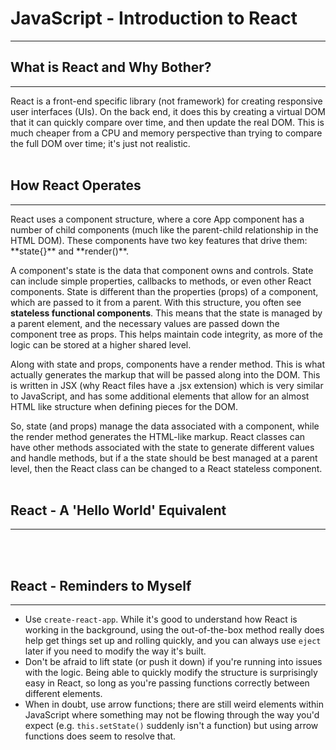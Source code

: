 # JavaScript - Introduction to React

<hr>

## What is React and Why Bother?

<hr>
React is a front-end specific library (not framework) for creating responsive user interfaces (UIs). On the back end, it does this by creating a virtual DOM that it can quickly compare over time, and then update the real DOM. This is much cheaper from a CPU and memory perspective than trying to compare the full DOM over time; it's just not realistic.
<br><br>

## How React Operates

<hr>
React uses a component structure, where a core App component has a number of child components (much like the parent-child relationship in the HTML DOM). These components have two key features that drive them: **state{}** and **render()**.

A component's state is the data that component owns and controls. State can include simple properties, callbacks to methods, or even other React components. State is different than the properties (props) of a component, which are passed to it from a parent. With this structure, you often see **stateless functional components**. This means that the state is managed by a parent element, and the necessary values are passed down the component tree as props. This helps maintain code integrity, as more of the logic can be stored at a higher shared level.

Along with state and props, components have a render method. This is what actually generates the markup that will be passed along into the DOM. This is written in JSX (why React files have a .jsx extension) which is very similar to JavaScript, and has some additional elements that allow for an almost HTML like structure when defining pieces for the DOM.

So, state (and props) manage the data associated with a component, while the render method generates the HTML-like markup. React classes can have other methods associated with the state to generate different values and handle methods, but if a the state should be best managed at a parent level, then the React class can be changed to a React stateless component.
<br><br>

## React - A 'Hello World' Equivalent

<hr>

<br><br>

## React - Reminders to Myself

<hr>

- Use `create-react-app`. While it's good to understand how React is working in the background, using the out-of-the-box method really does help get things set up and rolling quickly, and you can always use `eject` later if you need to modify the way it's built.
- Don't be afraid to lift state (or push it down) if you're running into issues with the logic. Being able to quickly modify the structure is surprisingly easy in React, so long as you're passing functions correctly between different elements.
- When in doubt, use arrow functions; there are still weird elements within JavaScript where something may not be flowing through the way you'd expect (e.g. `this.setState()` suddenly isn't a function) but using arrow functions does seem to resolve that.
  <br><br>
